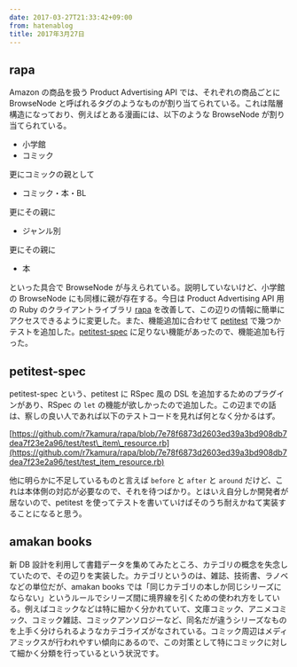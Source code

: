 ```yaml
---
date: 2017-03-27T21:33:42+09:00
from: hatenablog
title: 2017年3月27日
---
```

## rapa

Amazon の商品を扱う Product Advertising API では、それぞれの商品ごとに BrowseNode と呼ばれるタグのようなものが割り当てられている。これは階層構造になっており、例えばとある漫画には、以下のような BrowseNode が割り当てられている。

- 小学館
- コミック

更にコミックの親として

- コミック・本・BL

更にその親に

- ジャンル別

更にその親に

- 本

といった具合で BrowseNode が与えられている。説明していないけど、小学館の BrowseNode にも同様に親が存在する。今日は Product Advertising API 用の Ruby のクライアントライブラリ [rapa](https://github.com/r7kamura/rapa) を改善して、この辺りの情報に簡単にアクセスできるように変更した。また、機能追加に合わせて [petitest](https://github.com/petitest/petitest) で幾つかテストを追加した。[petitest-spec](https://github.com/petitest/petitest-spec) に足りない機能があったので、機能追加も行った。

## petitest-spec

petitest-spec という、petitest に RSpec 風の DSL を追加するためのプラグインがあり、RSpec の `let` の機能が欲しかったので追加した。この辺までの話は、察しの良い人であれば以下のテストコードを見れば何となく分かるはず。

[https://github.com/r7kamura/rapa/blob/7e78f6873d2603ed39a3bd908db7dea7f23e2a96/test/test\_item\_resource.rb](https://github.com/r7kamura/rapa/blob/7e78f6873d2603ed39a3bd908db7dea7f23e2a96/test/test_item_resource.rb)

他に明らかに不足しているものと言えば `before` と `after` と `around` だけど、これは本体側の対応が必要なので、それを待つばかり。とはいえ自分しか開発者が居ないので、petitest を使ってテストを書いていけばそのうち耐えかねて実装することになると思う。

## amakan books

新 DB 設計を利用して書籍データを集めてみたところ、カテゴリの概念を失念していたので、その辺りを実装した。カテゴリというのは、雑誌、技術書、ラノベなどの単位だが、amakan books では「同じカテゴリの本しか同じシリーズにならない」というルールでシリーズ間に境界線を引くための使われ方をしている。例えばコミックなどは特に細かく分かれていて、文庫コミック、アニメコミック、コミック雑誌、コミックアンソロジーなど、同名だが違うシリーズなものを上手く分けられるようなカテゴライズがなされている。コミック周辺はメディアミックスが行われやすい傾向にあるので、この対策として特にコミックに対して細かく分類を行っているという状況です。

